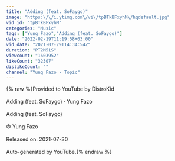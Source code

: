 ```yaml
---
title: "Adding (feat. SoFaygo)"
image: "https:\/\/i.ytimg.com\/vi\/tpBTkBFxyhM\/hqdefault.jpg"
vid_id: "tpBTkBFxyhM"
categories: "Music"
tags: ["Yung Fazo","Adding (feat. SoFaygo)"]
date: "2022-02-19T11:19:58+03:00"
vid_date: "2021-07-29T14:34:54Z"
duration: "PT2M51S"
viewcount: "1603952"
likeCount: "32307"
dislikeCount: ""
channel: "Yung Fazo - Topic"
---
```

{% raw %}Provided to YouTube by DistroKid<br /><br />Adding (feat. SoFaygo) · Yung Fazo<br /><br />Adding (feat. SoFaygo)<br /><br />℗ Yung Fazo<br /><br />Released on: 2021-07-30<br /><br />Auto-generated by YouTube.{% endraw %}
